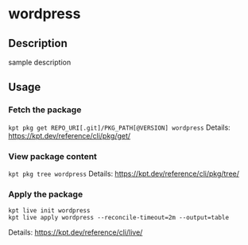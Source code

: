 # wordpress

## Description
sample description

## Usage

### Fetch the package
`kpt pkg get REPO_URI[.git]/PKG_PATH[@VERSION] wordpress`
Details: https://kpt.dev/reference/cli/pkg/get/

### View package content
`kpt pkg tree wordpress`
Details: https://kpt.dev/reference/cli/pkg/tree/

### Apply the package
```
kpt live init wordpress
kpt live apply wordpress --reconcile-timeout=2m --output=table
```
Details: https://kpt.dev/reference/cli/live/

